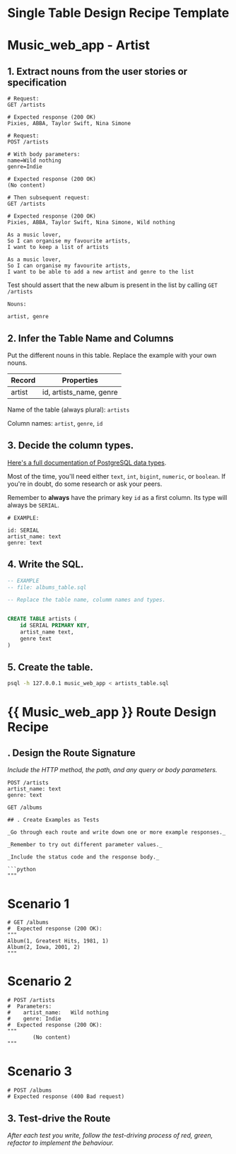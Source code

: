 # Single Table Design Recipe Template
# Music_web_app - Artist

## 1. Extract nouns from the user stories or specification

```
# Request:
GET /artists

# Expected response (200 OK)
Pixies, ABBA, Taylor Swift, Nina Simone

# Request:
POST /artists

# With body parameters:
name=Wild nothing
genre=Indie

# Expected response (200 OK)
(No content)

# Then subsequent request:
GET /artists

# Expected response (200 OK)
Pixies, ABBA, Taylor Swift, Nina Simone, Wild nothing
```
```
As a music lover,
So I can organise my favourite artists,
I want to keep a list of artists

As a music lover,
So I can organise my favourite artists,
I want to be able to add a new artist and genre to the list
```
Test should assert that the new album is present in the list by calling `GET /artists`
```
Nouns:

artist, genre
```

## 2. Infer the Table Name and Columns

Put the different nouns in this table. Replace the example with your own nouns.

| Record                | Properties                |
| --------------------- | ------------------------  |
| artist                | id, artists_name, genre   |

Name of the table (always plural): `artists` 

Column names: `artist`, `genre`, `id`

## 3. Decide the column types.

[Here's a full documentation of PostgreSQL data types](https://www.postgresql.org/docs/current/datatype.html).

Most of the time, you'll need either `text`, `int`, `bigint`, `numeric`, or `boolean`. If you're in doubt, do some research or ask your peers.

Remember to **always** have the primary key `id` as a first column. Its type will always be `SERIAL`.

```
# EXAMPLE:

id: SERIAL
artist_name: text
genre: text
```

## 4. Write the SQL.

```sql
-- EXAMPLE
-- file: albums_table.sql

-- Replace the table name, columm names and types.


CREATE TABLE artists (
    id SERIAL PRIMARY KEY,
    artist_name text,
    genre text
)
```

## 5. Create the table.

```bash
psql -h 127.0.0.1 music_web_app < artists_table.sql
```

# {{ Music_web_app }} Route Design Recipe

## . Design the Route Signature
_Include the HTTP method, the path, and any query or body parameters._

```
POST /artists
artist_name: text
genre: text
```
```
GET /albums

## . Create Examples as Tests

_Go through each route and write down one or more example responses._

_Remember to try out different parameter values._

_Include the status code and the response body._

```python
"""
```
# Scenario 1
```
# GET /albums
#  Expected response (200 OK):
"""
Album(1, Greatest Hits, 1981, 1)
Album(2, Iowa, 2001, 2)
"""
```
# Scenario 2
```
# POST /artists
#  Parameters:
#    artist_name:   Wild nothing
#    genre: Indie
#  Expected response (200 OK):
"""
        (No content)
"""
```
# Scenario 3 
```
# POST /albums
# Expected response (400 Bad request)
```

## 3. Test-drive the Route

_After each test you write, follow the test-driving process of red, green, refactor to implement the behaviour._


